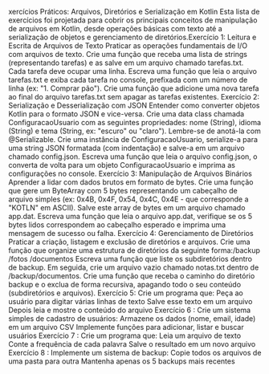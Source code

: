 xercícios Práticos: Arquivos, Diretórios e Serialização em Kotlin
Esta lista de exercícios foi projetada para cobrir os principais conceitos de manipulação de arquivos em Kotlin, desde operações básicas com texto até a serialização de objetos e gerenciamento de diretórios.Exercício 1: Leitura e Escrita de Arquivos de Texto
Praticar as operações fundamentais de I/O com arquivos de texto.
Crie uma função que receba uma lista de strings (representando tarefas) e as salve em um arquivo chamado tarefas.txt. Cada tarefa deve ocupar uma linha.
Escreva uma função que leia o arquivo tarefas.txt e exiba cada tarefa no console, prefixada com um número de linha (ex: "1. Comprar pão").
Crie uma função que adicione uma nova tarefa ao final do arquivo tarefas.txt sem apagar as tarefas existentes.
Exercício 2: Serialização e Desserialização com JSON
Entender como converter objetos Kotlin para o formato JSON e vice-versa.
Crie uma data class chamada ConfiguracaoUsuario com as seguintes propriedades: nome (String), idioma (String) e tema (String, ex: "escuro" ou "claro"). Lembre-se de anotá-la com @Serializable.
Crie uma instância de ConfiguracaoUsuario, serialize-a para uma string JSON formatada (com indentação) e salve-a em um arquivo chamado config.json.
Escreva uma função que leia o arquivo config.json, o converta de volta para um objeto ConfiguracaoUsuario e imprima as configurações no console.
Exercício 3: Manipulação de Arquivos Binários
Aprender a lidar com dados brutos em formato de bytes.
Crie uma função que gere um ByteArray com 5 bytes representando um cabeçalho de arquivo simples (ex: 0x4B, 0x4F, 0x54, 0x4C, 0x4E - que corresponde a "KOTLN" em ASCII). Salve este array de bytes em um arquivo chamado app.dat.
Escreva uma função que leia o arquivo app.dat, verifique se os 5 bytes lidos correspondem ao cabeçalho esperado e imprima uma mensagem de sucesso ou falha.
Exercício 4: Gerenciamento de Diretórios
Praticar a criação, listagem e exclusão de diretórios e arquivos.
Crie uma função que organize uma estrutura de diretórios da seguinte forma:/backup
/fotos
/documentos
Escreva uma função que liste os subdiretórios dentro de backup. Em seguida, crie um arquivo vazio chamado notas.txt dentro de /backup/documentos.
Crie uma função que receba o caminho do diretório backup e o exclua de forma recursiva, apagando todo o seu conteúdo (subdiretórios e arquivos).
Exercício 5: Crie um programa que:
Peça ao usuário para digitar várias linhas de texto
Salve esse texto em um arquivo
Depois leia e mostre o conteúdo do arquivo
Exercício 6  : Crie um sistema simples de cadastro de usuários:
Armazene os dados (nome, email, idade) em um arquivo CSV
Implemente funções para adicionar, listar e buscar usuários
Exercício 7  : Crie um programa que:
Leia um arquivo de texto
Conte a frequência de cada palavra
Salve o resultado em um novo arquivo
Exercício 8  : Implemente um sistema de backup:
Copie todos os arquivos de uma pasta para outra
Mantenha apenas os 5 backups mais recentes
